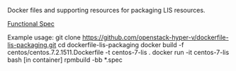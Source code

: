 Docker files and supporting resources for packaging LIS resources.

[Functional Spec](/docs/specification.md)

Example usage:
  git clone https://github.com/openstack-hyper-v/dockerfile-lis-packaging.git
  cd dockerfile-lis-packaging
  docker build -f centos/centos.7.2.1511.Dockerfile -t centos-7-lis .
  docker run -it centos-7-lis bash
  [in container] rpmbuild -bb *.spec

